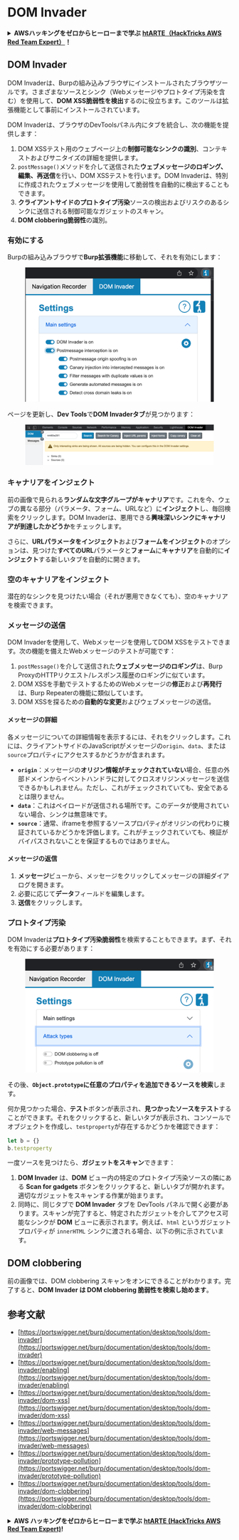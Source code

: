 # DOM Invader

<details>

<summary><strong>AWSハッキングをゼロからヒーローまで学ぶ</strong> <a href="https://training.hacktricks.xyz/courses/arte"><strong>htARTE（HackTricks AWS Red Team Expert）</strong></a><strong>！</strong></summary>

HackTricksをサポートする他の方法：

- **HackTricksで企業を宣伝**したい場合や**HackTricksをPDFでダウンロード**したい場合は、[**SUBSCRIPTION PLANS**](https://github.com/sponsors/carlospolop)をチェックしてください！
- [**公式PEASS＆HackTricksスワッグ**](https://peass.creator-spring.com)を入手する
- [**The PEASS Family**](https://opensea.io/collection/the-peass-family)を発見し、独占的な[**NFTs**](https://opensea.io/collection/the-peass-family)のコレクションを見つける
- **💬 [Discordグループ](https://discord.gg/hRep4RUj7f)**に参加するか、[Telegramグループ](https://t.me/peass)に参加するか、**Twitter**で**@carlospolopm**をフォローする
- **HackTricks**および**HackTricks Cloud**のGitHubリポジトリにPRを提出して、あなたのハッキングテクニックを共有する

</details>

## DOM Invader

DOM Invaderは、Burpの組み込みブラウザにインストールされたブラウザツールです。さまざまなソースとシンク（Webメッセージやプロトタイプ汚染を含む）を使用して、**DOM XSS脆弱性を検出**するのに役立ちます。このツールは拡張機能として事前にインストールされています。

DOM Invaderは、ブラウザのDevToolsパネル内にタブを統合し、次の機能を提供します：

1. DOM XSSテスト用のウェブページ上の**制御可能なシンクの識別**、コンテキストおよびサニタイズの詳細を提供します。
2. `postMessage()`メソッドを介して送信された**ウェブメッセージのロギング、編集、再送信**を行い、DOM XSSテストを行います。DOM Invaderは、特別に作成されたウェブメッセージを使用して脆弱性を自動的に検出することもできます。
3. **クライアントサイドのプロトタイプ汚染**ソースの検出およびリスクのあるシンクに送信される制御可能なガジェットのスキャン。
4. **DOM clobbering脆弱性**の識別。

### 有効にする

Burpの組み込みブラウザで**Burp拡張機能**に移動して、それを有効にします：

<figure><img src="../../.gitbook/assets/image (1129).png" alt=""><figcaption></figcaption></figure>

ページを更新し、**Dev Tools**で**DOM Invaderタブ**が見つかります：

<figure><img src="../../.gitbook/assets/image (695).png" alt=""><figcaption></figcaption></figure>

### キャナリアをインジェクト

前の画像で見られる**ランダムな文字グループがキャナリア**です。これを今、ウェブの異なる部分（パラメータ、フォーム、URLなど）に**インジェクト**し、毎回検索をクリックします。DOM Invaderは、悪用できる**興味深いシンクにキャナリアが到達したかどうか**をチェックします。

さらに、**URLパラメータをインジェクト**および**フォームをインジェクト**のオプションは、見つけた**すべてのURL**パラメータと**フォーム**に**キャナリア**を自動的に**インジェクト**する新しいタブを自動的に開きます。

### 空のキャナリアをインジェクト

潜在的なシンクを見つけたい場合（それが悪用できなくても）、空のキャナリアを検索できます。

### メッセージの送信

DOM Invaderを使用して、Webメッセージを使用してDOM XSSをテストできます。次の機能を備えたWebメッセージのテストが可能です：

1. `postMessage()`を介して送信された**ウェブメッセージのロギング**は、Burp ProxyのHTTPリクエスト/レスポンス履歴のロギングに似ています。
2. DOM XSSを手動でテストするためのWebメッセージの**修正**および**再発行**は、Burp Repeaterの機能に類似しています。
3. DOM XSSを探るための**自動的な変更**およびウェブメッセージの送信。

#### メッセージの詳細

各メッセージについての詳細情報を表示するには、それをクリックします。これには、クライアントサイドのJavaScriptがメッセージの`origin`、`data`、または`source`プロパティにアクセスするかどうかが含まれます。

- **`origin`**：メッセージの**オリジン情報がチェックされていない**場合、任意の外部ドメインからイベントハンドラに対してクロスオリジンメッセージを送信できるかもしれません。ただし、これがチェックされていても、安全であるとは限りません。
- **`data`**：これはペイロードが送信される場所です。このデータが使用されていない場合、シンクは無意味です。
- **`source`**：通常、iframeを参照するソースプロパティがオリジンの代わりに検証されているかどうかを評価します。これがチェックされていても、検証がバイパスされないことを保証するものではありません。

#### メッセージの返信

1. **メッセージ**ビューから、メッセージをクリックしてメッセージの詳細ダイアログを開きます。
2. 必要に応じて**データ**フィールドを編集します。
3. **送信**をクリックします。

### プロトタイプ汚染

DOM Invaderは**プロトタイプ汚染脆弱性**を検索することもできます。まず、それを有効にする必要があります：

<figure><img src="../../.gitbook/assets/image (1026).png" alt=""><figcaption></figcaption></figure>

その後、**`Object.prototype`**に任意のプロパティを追加できる**ソースを検索**します。

何か見つかった場合、**テスト**ボタンが表示され、**見つかったソースをテスト**することができます。それをクリックすると、新しいタブが表示され、コンソールでオブジェクトを作成し、`testproperty`が存在するかどうかを確認できます：
```javascript
let b = {}
b.testproperty
```
一度ソースを見つけたら、**ガジェットをスキャン**できます：

1. **DOM Invader** は、**DOM** ビュー内の特定のプロトタイプ汚染ソースの隣にある **Scan for gadgets** ボタンをクリックすると、新しいタブが開かれます。適切なガジェットをスキャンする作業が始まります。
2. 同時に、同じタブで **DOM Invader** タブを DevTools パネルで開く必要があります。スキャンが完了すると、特定されたガジェットを介してアクセス可能なシンクが **DOM** ビューに表示されます。例えば、`html` というガジェットプロパティが `innerHTML` シンクに渡される場合、以下の例に示されています。

## DOM clobbering

前の画像では、DOM clobbering スキャンをオンにできることがわかります。完了すると、**DOM Invader は DOM clobbering 脆弱性を検索し始めます**。

## 参考文献

* [https://portswigger.net/burp/documentation/desktop/tools/dom-invader](https://portswigger.net/burp/documentation/desktop/tools/dom-invader)
* [https://portswigger.net/burp/documentation/desktop/tools/dom-invader/enabling](https://portswigger.net/burp/documentation/desktop/tools/dom-invader/enabling)
* [https://portswigger.net/burp/documentation/desktop/tools/dom-invader/dom-xss](https://portswigger.net/burp/documentation/desktop/tools/dom-invader/dom-xss)
* [https://portswigger.net/burp/documentation/desktop/tools/dom-invader/web-messages](https://portswigger.net/burp/documentation/desktop/tools/dom-invader/web-messages)
* [https://portswigger.net/burp/documentation/desktop/tools/dom-invader/prototype-pollution](https://portswigger.net/burp/documentation/desktop/tools/dom-invader/prototype-pollution)
* [https://portswigger.net/burp/documentation/desktop/tools/dom-invader/dom-clobbering](https://portswigger.net/burp/documentation/desktop/tools/dom-invader/dom-clobbering)

<details>

<summary><strong>AWS ハッキングをゼロからヒーローまで学ぶ</strong> <a href="https://training.hacktricks.xyz/courses/arte"><strong>htARTE (HackTricks AWS Red Team Expert)</strong></a><strong>!</strong></summary>

HackTricks をサポートする他の方法：

* **HackTricks で企業を宣伝したい**、または **HackTricks を PDF でダウンロードしたい** 場合は、[**SUBSCRIPTION PLANS**](https://github.com/sponsors/carlospolop) をチェックしてください！
* [**公式 PEASS & HackTricks スワッグ**](https://peass.creator-spring.com) を手に入れる
* [**The PEASS Family**](https://opensea.io/collection/the-peass-family) を発見し、独占的な [**NFTs**](https://opensea.io/collection/the-peass-family) のコレクションを見つける
* **💬 [Discord グループ](https://discord.gg/hRep4RUj7f)** に参加するか、[telegram グループ](https://t.me/peass) に参加するか、**Twitter** 🐦 [**@carlospolopm**](https://twitter.com/hacktricks\_live)** をフォローする**
* **HackTricks** と [**HackTricks Cloud**](https://github.com/carlospolop/hacktricks-cloud) の GitHub リポジトリに PR を提出して、あなたのハッキングテクニックを共有する

</details>
